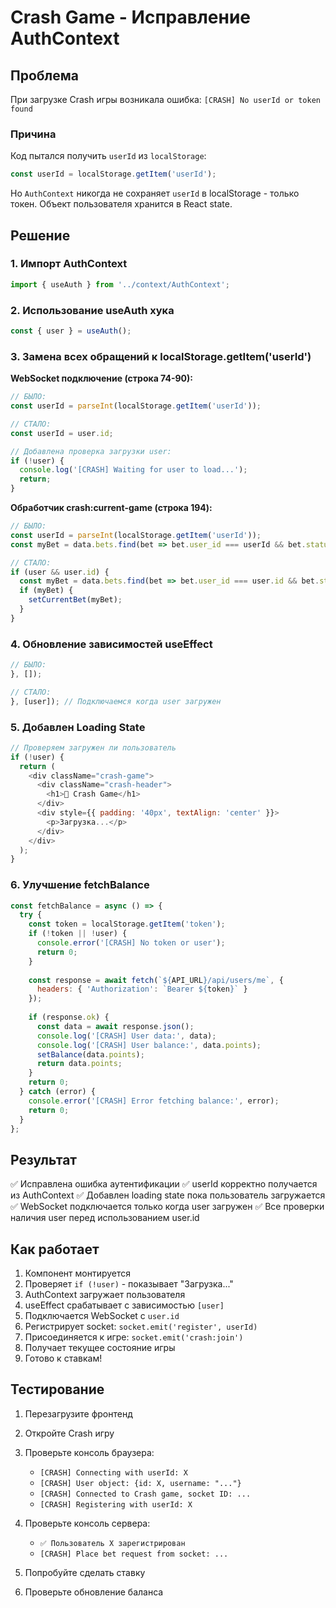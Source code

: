 # Crash Game - Исправление AuthContext

## Проблема
При загрузке Crash игры возникала ошибка: `[CRASH] No userId or token found`

### Причина
Код пытался получить `userId` из `localStorage`:
```javascript
const userId = localStorage.getItem('userId');
```

Но `AuthContext` никогда не сохраняет `userId` в localStorage - только токен. Объект пользователя хранится в React state.

## Решение

### 1. Импорт AuthContext
```javascript
import { useAuth } from '../context/AuthContext';
```

### 2. Использование useAuth хука
```javascript
const { user } = useAuth();
```

### 3. Замена всех обращений к localStorage.getItem('userId')

**WebSocket подключение (строка 74-90):**
```javascript
// БЫЛО:
const userId = parseInt(localStorage.getItem('userId'));

// СТАЛО:
const userId = user.id;

// Добавлена проверка загрузки user:
if (!user) {
  console.log('[CRASH] Waiting for user to load...');
  return;
}
```

**Обработчик crash:current-game (строка 194):**
```javascript
// БЫЛО:
const userId = parseInt(localStorage.getItem('userId'));
const myBet = data.bets.find(bet => bet.user_id === userId && bet.status === 'active');

// СТАЛО:
if (user && user.id) {
  const myBet = data.bets.find(bet => bet.user_id === user.id && bet.status === 'active');
  if (myBet) {
    setCurrentBet(myBet);
  }
}
```

### 4. Обновление зависимостей useEffect
```javascript
// БЫЛО:
}, []);

// СТАЛО:
}, [user]); // Подключаемся когда user загружен
```

### 5. Добавлен Loading State
```javascript
// Проверяем загружен ли пользователь
if (!user) {
  return (
    <div className="crash-game">
      <div className="crash-header">
        <h1>🚀 Crash Game</h1>
      </div>
      <div style={{ padding: '40px', textAlign: 'center' }}>
        <p>Загрузка...</p>
      </div>
    </div>
  );
}
```

### 6. Улучшение fetchBalance
```javascript
const fetchBalance = async () => {
  try {
    const token = localStorage.getItem('token');
    if (!token || !user) {
      console.error('[CRASH] No token or user');
      return 0;
    }
    
    const response = await fetch(`${API_URL}/api/users/me`, {
      headers: { 'Authorization': `Bearer ${token}` }
    });
    
    if (response.ok) {
      const data = await response.json();
      console.log('[CRASH] User data:', data);
      console.log('[CRASH] User balance:', data.points);
      setBalance(data.points);
      return data.points;
    }
    return 0;
  } catch (error) {
    console.error('[CRASH] Error fetching balance:', error);
    return 0;
  }
};
```

## Результат

✅ Исправлена ошибка аутентификации
✅ userId корректно получается из AuthContext
✅ Добавлен loading state пока пользователь загружается
✅ WebSocket подключается только когда user загружен
✅ Все проверки наличия user перед использованием user.id

## Как работает

1. Компонент монтируется
2. Проверяет `if (!user)` - показывает "Загрузка..."
3. AuthContext загружает пользователя
4. useEffect срабатывает с зависимостью `[user]`
5. Подключается WebSocket с `user.id`
6. Регистрирует socket: `socket.emit('register', userId)`
7. Присоединяется к игре: `socket.emit('crash:join')`
8. Получает текущее состояние игры
9. Готово к ставкам!

## Тестирование

1. Перезагрузите фронтенд
2. Откройте Crash игру
3. Проверьте консоль браузера:
   - `[CRASH] Connecting with userId: X`
   - `[CRASH] User object: {id: X, username: "..."}`
   - `[CRASH] Connected to Crash game, socket ID: ...`
   - `[CRASH] Registering with userId: X`

4. Проверьте консоль сервера:
   - `✅ Пользователь X зарегистрирован`
   - `[CRASH] Place bet request from socket: ...`

5. Попробуйте сделать ставку
6. Проверьте обновление баланса
